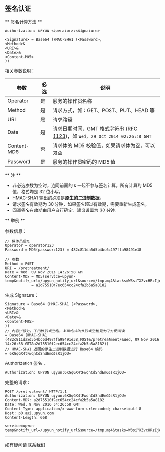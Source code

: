 ## 签名认证

** 签名计算方法 **

```
Authorization: UPYUN <Operator>:<Signature>

<Signature> = Base64 (HMAC-SHA1 (<Password>,
<Method>&
<URI>&
<Date>&
<Content-MD5>
))
```

相关参数说明：

| 参数      		| 必选  	| 说明                                      	|
|---------------|-------|-----------------------------------------------------------------|
| Operator      | 是    	|服务的操作员名称                            						|
| Method        | 是    	|请求方式，如：GET、POST、PUT、HEAD 等                            	|
| URI           | 是    	|请求路径	 |
| Date          | 是    	|请求日期时间，GMT 格式字符串 ([RFC 1123](http://tools.ietf.org/html/rfc1123))，如 `Wed, 29 Oct 2014 02:26:58 GMT`|
| Content-MD5   | 否    	|请求体的 MD5 校验值，如果请求体为空，可以为空            |
| Password      | 是    	|服务的操作员密码的 MD5 值                                   	|

** 注 **

- 非必选参数为空时，连同前面的 `&` 一起不参与签名计算。所有计算的 MD5 值，格式均是 32 位小写。
- HMAC-SHA1 输出的必须是**原生的二进制数据**。
- 请求签名有效期为 30 分钟，如果签名超过有效期，需要重新生成签名。
- 回调签名有效期由用户自行确定，建议设置为 30 分钟。

** 举例 **

参数信息：
```
// 操作员信息
Operator = operator123			
Password = MD5(password123) = 482c811da5d5b4bc6d497ffa98491e38

// 参数
Method = POST							
URI = /pretreatment/
Date = Wed, 09 Nov 2016 14:26:58 GMT
Content-MD5 = MD5(service=upyun-temp&notify_url=/upyun_notify_url&source=/tmp.mp4&tasks=W3siYXZvcHRzIjoiL3MvMjQwcCg0OjMpL2FzLzEvci8zMCIsInJldHVybl9pbmZvIjp0cnVlLCJzYXZlX2FzIjoiL2EvYi5tcDQiLCJ0eXBlIjoidmlkZW8ifSx7ImF2b3B0cyI6Ii9pL0wyRXZZaTlqTG0xd05BPT0vaS9MekV2TWk4ekxtMXdOQT09Iiwic2F2ZV9hcyI6Ii9jb25jYXQvYS5tcDQiLCJ0eXBlIjoidmNvbmNhdCJ9XQ==&accept=json)
            = a2d75510f7ec654cc24cfa2b5a5a8182
```

生成 Signature：

```
Signature = Base64 (HMAC-SHA1 (<Password>,
<Method>&
<URI>&
<Date>&
<Content-MD5>
))
// 内容拼接时，不用换行或空格，上面格式的换行或空格是为了方便阅读
= Base64 (HMAC-SHA1 (482c811da5d5b4bc6d497ffa98491e38,POST&/pretreatment/&Wed, 09 Nov 2016 14:26:58 GMT&a2d75510f7ec654cc24cfa2b5a5a8182))
// HMAC-SHA1 返回的原生二进制数据进行 Base64 编码
= 6KGqGX4tFwqnCdSndEmGQsR1jQU=
```

Authorization 签名：

```
Authorization: UPYUN upyun:6KGqGX4tFwqnCdSndEmGQsR1jQU=
```

完整的请求：

```
POST /pretreatment/ HTTP/1.1
Authorization: UPYUN upyun:6KGqGX4tFwqnCdSndEmGQsR1jQU=
Content-MD5: a2d75510f7ec654cc24cfa2b5a5a8182
Date: Wed, 9 Nov 2016 14:26:58 GMT
Content-Type: application/x-www-form-urlencoded; charset=utf-8
Host: p0.api.upyun.com
Content-Length: 668

service=upyun-temp&notify_url=/upyun_notify_url&source=/tmp.mp4&tasks=W3siYXZvcHRzIjoiL3MvMjQwcCg0OjMpL2FzLzEvci8zMCIsInJldHVybl9pbmZvIjp0cnVlLCJzYXZlX2FzIjoiL2EvYi5tcDQiLCJ0eXBlIjoidmlkZW8ifSx7ImF2b3B0cyI6Ii9pL0wyRXZZaTlqTG0xd05BPT0vaS9MekV2TWk4ekxtMXdOQT09Iiwic2F2ZV9hcyI6Ii9jb25jYXQvYS5tcDQiLCJ0eXBlIjoidmNvbmNhdCJ9XQ==&accept=json
```

---------

如有疑问请 [联系我们](https://www.upyun.com/contact)